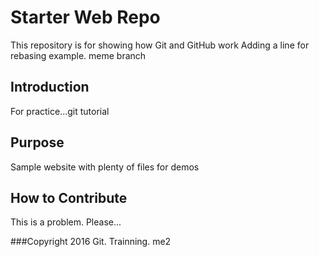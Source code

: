 # Starter Web Repo

This repository is for showing how Git and GitHub work
Adding a line for rebasing example.
meme branch

## Introduction
For practice...git tutorial
## Purpose

Sample website with plenty of files for demos

## How to Contribute

This is a problem. Please...

###Copyright
2016 Git. Trainning.
me2
